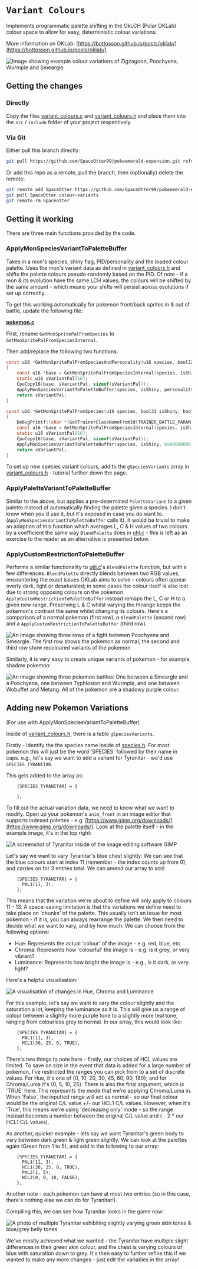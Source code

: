 # `Variant Colours`
Implements programmatic palette shifting in the OkLCH (Polar OKLab) colour space to allow for easy, deterministic colour variations.

More information on OKLab: [https://bottosson.github.io/posts/oklab/](https://bottosson.github.io/posts/oklab/)

![Image showing example colour variations of Zigzagoon, Poochyena, Wurmple and Smeargle](./pokemonVariations.jpeg)

## Getting the changes

### Directly

Copy the files [variant_colours.c](./src/variant_colours.c) and [variant_colours.h](./include/variant_colours.h) and place them into the `src` / `include` folder of your project respectively.

### Via Git

Either pull this branch directly:

```bash
git pull https://github.com/SpaceOtter99/pokeemerald-expansion.git refs/heads/colour-variants
```

Or add this repo as a remote, pull the branch, then (optionally) delete the remote:
```bash
git remote add SpaceOtter https://github.com/SpaceOtter99/pokeemerald-expansion
git pull SpaceOtter colour-variants
git remote rm Spaceotter
```

## Getting it working

There are three main functions provided by the code.

### ApplyMonSpeciesVariantToPaletteBuffer
Takes in a mon's species, shiny flag, PID/personality and the loaded colour palette. Uses the mon's variant data as defined in [variant_colours.h](./include/variant_colours.h) and shifts the palette colours pseudo-randomly based on the PID. Of note - if a mon & its evolution have the same LCH values, the colours will be shifted by the same amount - which means your shifts will persist across evolutions if set up correctly.

To get this working automatically for pokemon front/back sprites in & out of battle, update the following file:

**[pokemon.c](./src/pokemon.c)**

First, rename `GetMonSpritePalFromSpecies` to `GetMonSpritePalFromSpeciesInternal`.

Then add/replace the following two functions:

```c
const u16 *GetMonSpritePalFromSpeciesAndPersonality(u16 species, bool32 isShiny, u32 personality)
{
    const u16 *base = GetMonSpritePalFromSpeciesInternal(species, isShiny, IsPersonalityFemale(species, personality));
    static u16 sVariantPal[16];
    CpuCopy16(base, sVariantPal, sizeof(sVariantPal));
    ApplyMonSpeciesVariantToPaletteBuffer(species, isShiny, personality, sVariantPal);
    return sVariantPal;
}

const u16 *GetMonSpritePalFromSpecies(u16 species, bool32 isShiny, bool32 isFemale)
{
    DebugPrintf((char *)GetTrainerClassNameFromId(TRAINER_BATTLE_PARAM.opponentA));
    const u16 *base = GetMonSpritePalFromSpeciesInternal(species, isShiny, isFemale);
    static u16 sVariantPal[16];
    CpuCopy16(base, sVariantPal, sizeof(sVariantPal));
    ApplyMonSpeciesVariantToPaletteBuffer(species, isShiny, 0x00000000, sVariantPal);
    return sVariantPal;
}
```

To set up new species variant colours, add to the `gSpeciesVariants` array in [variant_colours.h](./include/variant_colours.h) - tutorial further down the page.

### ApplyPaletteVariantToPaletteBuffer

Similar to the above, but applies a pre-determined `PaletteVariant` to a given palette instead of automatically finding the palette given a species. I don't know when you'd use it, but it's exposed in case you do want to. (`ApplyMonSpeciesVariantToPaletteBuffer` calls it). It would be trivial to make an adaption of this function which averages L, C & H values of two colours by a coefficient the same way `BlendPalette` does in [util.c](./src/util.c) - this is left as an exercise to the reader as an alternative is presented below.

### ApplyCustomRestrictionToPaletteBuffer

Performs a similar functionality to [util.c](./src/util.c)'s `BlendPalette` function, but with a few differences. `BlendPalette` directly blends between two RGB values, encountering the exact issues OKLab aims to solve - colours often appear overly dark, light or desaturated; in some cases the colour itself is also lost due to strong opposing colours on the pokemon. `ApplyCustomRestrictionToPaletteBuffer` instead remaps the L, C or H to a given new range. Preserving L & C whilst varying the H range keeps the pokemon's contrast the same whilst changing its colours. Here's a comparison of a normal pokemon (first row), a `BlendPalette` (second row) and a `ApplyCustomRestrictionToPaletteBuffer` (third row).

![An image showing three rows of a fight between Poochyena and Smeargle. The first row shows the pokemon as normal; the second and third row show recoloured variants of the pokemon](./pokemonColours.jpeg)

Similarly, it is very easy to create unique variants of pokemon - for example, shadow pokemon:

![An image showing three pokemon battles: One between a Smeargle and a Poochyena, one between Typhlosion and Wurmple, and one between Wobuffet and Metang. All of the pokemon are a shadowy purple colour.](./pokemonShadow.jpeg)

## Adding new Pokemon Variations

(For use with ApplyMonSpeciesVariantToPaletteBuffer)

Inside of [variant_colours.h](./include/variant_colours.h), there is a table `gSpeciesVariants`. 

Firstly - identify the the species name inside of [species.h](./include/constants/species.h). For most pokemon this will just be the word 'SPECIES' followed by their name in caps. e.g., let's say we want to add a variant for Tyranitar - we'd use `SPECIES_TYRANITAR`.

This gets added to the array as:

```
    [SPECIES_TYRANITAR] = {
      
    },
```

To fill out the actual variation data, we need to know what we want to modify. Open up your pokemon's `anim_front` in an image editor that supports indexed palettes - e.g. [https://www.gimp.org/downloads/](https://www.gimp.org/downloads/). Look at the palette itself - in the example image, it's in the top right:

![A screenshot of Tyranitar inside of the image editing software GIMP](./Tyranitar_Indexed.png)

Let's say we want to vary Tyranitar's blue chest slightly. We can see that the blue colours start at index 11 (remember - the index counts up from 0), and carries on for 3 entries total. We can amend our array to add:

```
    [SPECIES_TYRANITAR] = {
      PAL1(11, 3),
    },
```

This means that the variation we're about to define will only apply to colours 11 - 13. A space-saving limitation is that the variations we define need to take place on 'chunks' of the palette. This usually isn't an issue for most pokemon - if it is, you can always rearrange the palette. We then need to decide what we want to vary, and by how much. We can choose from the following options:

- Hue: Represents the actual 'colour' of the image - e.g. red, blue, etc.
- Chroma: Represents how 'colourful' the image is - e.g. is it grey, or very vibrant?
- Luminance: Represents how bright the image is - e.g., is it dark, or very light?

Here's a helpful visualisation:

![A visualisation of changes in Hue, Chroma and Luminance](./HCL.jpeg)

For this example, let's say we want to vary the colour slightly and the saturation a lot, keeping the luminance as it is. This will give us a range of colour between a slightly more purple tone to a slightly more teal tone, ranging from colourless grey to normal. In our array, this would look like:

```
    [SPECIES_TYRANITAR] = {
      PAL1(11, 3),
      HCL1(30, 25, 0, TRUE),
    },
```

There's two things to note here - firstly, our choices of HCL values are limited. To save on size in the event that data is added for a large number of pokemon, I've restricted the ranges you can pick from to a set of discrete values. For Hue, it's one of {0, 10, 20, 30, 45, 60, 90, 180}; and for Chroma/Luma it's {0, 5, 10, 25}. There is also the final argument, which is 'TRUE' here. This represents the mode that we're applying Chroma/Luma in. When 'False', the inputted range will act as normal - so our final colour would be the original C/L value +/- our HCL1 C/L values. However, when it's 'True', this means we're using 'decreasing only' mode - so the range instead becomes a number between the original C/L value and ( - 2 * our HCL1 C/L values). 

As another, quicker example - lets say we want Tyranitar's green body to vary between dark green & light green slightly. We can look at the palettes again (Green from 1 to 5), and add in the following to our array:

```
    [SPECIES_TYRANITAR] = {
      PAL1(11, 3),
      HCL1(30, 25, 0, TRUE),
      PAL2(1, 5),
      HCL2(0, 0, 10, FALSE),
    },
```

Another note - each pokemon can have at most two entries (so in this case, there's nothing else we can do for Tyranitar!).

Compiling this, we can see how Tyranitar looks in the game now:

![A photo of multiple Tyranitar exhibiting slightly varying green skin tones & blue/grey belly tones](./TyranitarVariations.jpeg)

We've mostly achieved what we wanted - the Tyranitar have multiple slight differences in their green skin colour, and the chest is varying colours of blue with saturation down to grey. It's then easy to further refine this if we wanted to make any more changes - just edit the variables in the array!